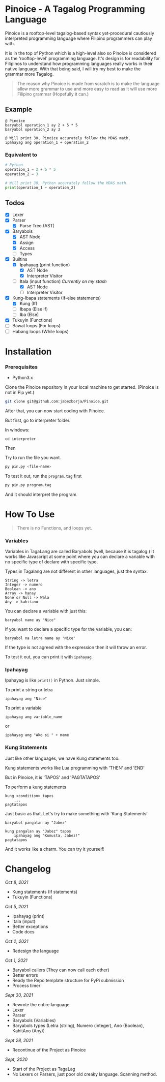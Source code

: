 # Pinoice - A Tagalog Programming Language
Pinoice is a rooftop-level tagalog-based syntax yet-procedural cautiously interpreted programming language where Filipino programmers can play with. 

It is in the top of Python which is a high-level also so Pinoice is considered as the 'rooftop-level' programming language. It's design is for readability for Filipinos to understand how programming languages really works in their native language. With that being said, I will try my best to make the grammar more Tagalog.

> The reason why Pinoice is made from scratch is to make the language allow more grammar to use and more easy to read as it will use more Filipino grammar (Hopefully it can.)

## Example
```
@ Pinoice
baryabol operation_1 ay 2 + 5 * 5
baryabol operation_2 ay 3

@ Will print 30, Pinoice accurately follow the MDAS math.
ipahayag ang operation_1 + operation_2
```

### Equivalent to
```python
# Python
operation_1 = 2 + 5 * 5
operation_2 = 3

# Will print 30, Python accurately follow the MDAS math.
print(operation_1 + operation_2)
```

## Todos
- [x] Lexer
- [x] Parser
    - [x] Parse Tree (AST)
- [x] Baryabols
    - [x] AST Node
    - [x] Assign
    - [x] Access
    - [ ] Types
- [x] Builtins
    - [x] Ipahayag (print function)
        - [x] AST Node
        - [x] Interpreter Visitor
    - [ ] Itala (input function) _Currently on my stash_
        - [x] AST Node
        - [ ] Interpreter Visitor
- [x] Kung-Ibapa statements (If-else statements)
    - [x] Kung (If)
    - [ ] Ibapa (Else if)
    - [ ] Iba (Else)
- [x] Tukuyin (Functions)
- [ ] Bawat loops (For loops)
- [ ] Habang loops (While loops)

# Installation

### Prerequisites
- Python3.x

Clone the Pinoice repository in your local machine to get started. (Pinoice is not in Pip yet.)
```bash
git clone git@github.com:jabezborja/Pinoice.git
```

After that, you can now start coding with Pinoice.

But first, go to interpreter folder.

In windows:
```
cd interpreter
```

Then

Try to run the file you want.
```bash
py pin.py <file-name>
```

To test it out, run the `program.tag` first
```bash
py pin.py program.tag
```

And it should interpret the program.

# How To Use
> There is no Functions, and loops yet.

### Variables
Variables in TagaLang are called Baryabols (well, because it is tagalog.) It works like Javascript at some point where
you can declare a variable with no specific type of declare with specific type.

Types in Tagalang are not different in other languages, just the syntax.
```
String -> letra
Integer -> numero
Boolean -> ano
Array -> hanay
None or Null -> Wala
Any -> kahitano
```

You can declare a variable with just this:
```
baryabol name ay "Nice"
```

If you want to declare a specific type for the variable, you can:
```
baryabol na letra name ay "Nice"
```

If the type is not agreed with the expression then it will throw an error.

To test it out, you can print it with `ipahayag`.

### Ipahayag
Ipahayag is like `print()` in Python. Just simple.

To print a string or letra
```
ipahayag ang "Nice"
```

To print a variable
```
ipahayag ang variable_name
```

or

```
ipahayag ang "Ako si " + name
```

### Kung Statements
Just like other languages, we have Kung statements too.

Kung statements works like Lua programming with 'THEN' and 'END'

But in Pinoice, it is 'TAPOS' and 'PAGTATAPOS'

To perform a kung statements
```
kung <condition> tapos
    ...
pagtatapos
```

Just basic as that. Let's try to make something with 'Kung Statements'
```
baryabol pangalan ay "Jabez"

kung pangalan ay "Jabez" tapos
    ipahayag ang "Kumusta, Jabez!"
pagtatapos
```

And it works like a charm. You can try it yourself!

# Changelog
*Oct 8, 2021*
- Kung statements (If statements)
- Tukuyin (Functions)

*Oct 5, 2021*
- Ipahayag (print)
- Itala (input)
- Better exceptions
- Code docs

*Oct 2, 2021*
- Redesign the language

*Oct 1, 2021*
- Baryabol callers (They can now call each other)
- Better errors
- Ready the Repo template structure for PyPi submission
- Process timer

*Sept 30, 2021*
- Rewrote the entire language
- Lexer
- Parser
- Baryabols (Variables)
- Baryabols types (Letra (string), Numero (integer), Ano (Boolean), KahitAno (Any))

*Sept 28, 2021*
- Recontinue of the Project as Pinoice

*Sept, 2020*
- Start of the Project as TagaLag
- No Lexers or Parsers, just poor old creaky language. Scanning method.

